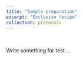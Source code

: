 ```yaml
---
title: "Sample preparation"
excerpt: "Exclusive recipe"
collection: protocols
---
```


<br>

Write something for test ...